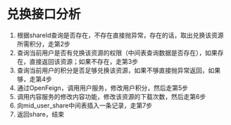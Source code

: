 # 兑换接口分析

1. 根据shareId查询是否存在，不存在直接抛异常，存在的话，取出兑换该资源所需积分，走第2步 
2. 查询当前用户是否有兑换该资源的权限（中间表查询数据是否存在），如果存在，直接返回该资源；如果不存在，走第3步 
3. 查询当前用户的积分是否足够兑换该资源，如果不够直接抛异常返回，如果够，走第4步
4. 通过OpenFeign，调用用户服务，修改用户积分，然后走第5步 
5. 调用内容服务的修改内容功能，修改该资源的下载次数，然后走第6步 
6. 向mid_user_share中间表插入一条记录，走第7步 
7. 返回share，结束